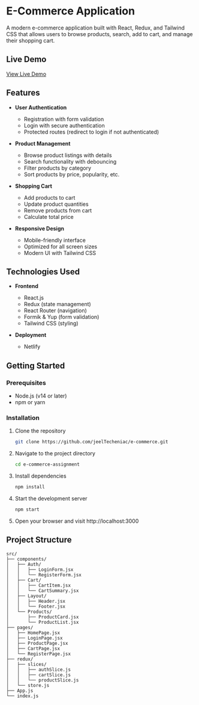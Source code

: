 # E-Commerce Application

A modern e-commerce application built with React, Redux, and Tailwind CSS that allows users to browse products, search, add to cart, and manage their shopping cart.

## Live Demo

[View Live Demo](https://dynamic-parfait-e101ad.netlify.app/)

## Features

- **User Authentication**

  - Registration with form validation
  - Login with secure authentication
  - Protected routes (redirect to login if not authenticated)

- **Product Management**

  - Browse product listings with details
  - Search functionality with debouncing
  - Filter products by category
  - Sort products by price, popularity, etc.

- **Shopping Cart**

  - Add products to cart
  - Update product quantities
  - Remove products from cart
  - Calculate total price

- **Responsive Design**
  - Mobile-friendly interface
  - Optimized for all screen sizes
  - Modern UI with Tailwind CSS

## Technologies Used

- **Frontend**

  - React.js
  - Redux (state management)
  - React Router (navigation)
  - Formik & Yup (form validation)
  - Tailwind CSS (styling)

- **Deployment**
  - Netlify

## Getting Started

### Prerequisites

- Node.js (v14 or later)
- npm or yarn

### Installation

1. Clone the repository
   ```bash
   git clone https://github.com/jeelTecheniac/e-commerce.git
   ```
2. Navigate to the project directory
   ```bash
   cd e-commerce-assignment
   ```
3. Install dependencies
   ```bash
   npm install
   ```
4. Start the development server
   ```bash
   npm start
   ```
5. Open your browser and visit http://localhost:3000

## Project Structure

```plaintext
src/
├── components/
│   ├── Auth/
│   │   ├── LoginForm.jsx
│   │   └── RegisterForm.jsx
│   ├── Cart/
│   │   ├── CartItem.jsx
│   │   └── CartSummary.jsx
│   ├── Layout/
│   │   ├── Header.jsx
│   │   └── Footer.jsx
│   └── Products/
│       ├── ProductCard.jsx
│       └── ProductList.jsx
├── pages/
│   ├── HomePage.jsx
│   ├── LoginPage.jsx
│   ├── ProductPage.jsx
│   ├── CartPage.jsx
│   └── RegisterPage.jsx
├── redux/
│   ├── slices/
│   │   ├── authSlice.js
│   │   ├── cartSlice.js
│   │   └── productSlice.js
│   └── store.js
├── App.js
└── index.js
```
